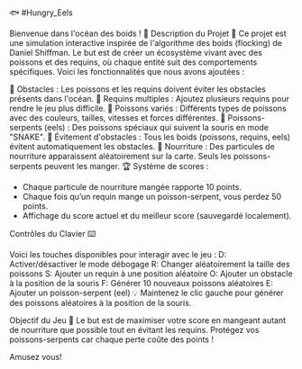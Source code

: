 🐟 #Hungry_Eels


Bienvenue dans l'océan des boids ! 🌊
Description du Projet 🐠
Ce projet est une simulation interactive inspirée de l'algorithme des boids (flocking) de Daniel Shiffman. Le but est de créer un écosystème vivant avec des poissons et des requins, où chaque entité suit des comportements spécifiques. Voici les fonctionnalités que nous avons ajoutées :

🌱 Obstacles : Les poissons et les requins doivent éviter les obstacles présents dans l'océan.
🦈 Requins multiples : Ajoutez plusieurs requins pour rendre le jeu plus difficile.
🎨 Poissons variés : Différents types de poissons avec des couleurs, tailles, vitesses et forces différentes.
🐍 Poissons-serpents (eels) : Des poissons spéciaux qui suivent la souris en mode "SNAKE".
🚧 Évitement d'obstacles : Tous les boids (poissons, requins, eels) évitent automatiquement les obstacles.
🍴 Nourriture : Des particules de nourriture apparaissent aléatoirement sur la carte. Seuls les poissons-serpents peuvent les manger.
🏆 Système de scores :
  - Chaque particule de nourriture mangée rapporte 10 points.
  - Chaque fois qu’un requin mange un poisson-serpent, vous perdez 50 points.
  - Affichage du score actuel et du meilleur score (sauvegardé localement).


Contrôles du Clavier ⌨️

Voici les touches disponibles pour interagir avec le jeu :
D:	Activer/désactiver le mode débogage
R:	Changer aléatoirement la taille des poissons
S:	Ajouter un requin à une position aléatoire
O:	Ajouter un obstacle à la position de la souris
F:	Générer 10 nouveaux poissons aléatoires
E:	Ajouter un poisson-serpent (eel)
💡 Maintenez le clic gauche pour générer des poissons aléatoires à la position de la souris.

Objectif du Jeu 🎯
Le but est de maximiser votre score en mangeant autant de nourriture que possible tout en évitant les requins. Protégez vos poissons-serpents car chaque perte coûte des points !

Amusez vous!
